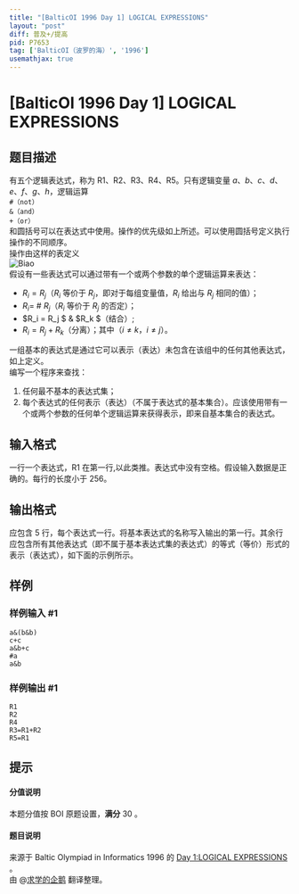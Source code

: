 ```yaml
---
title: "[BalticOI 1996 Day 1] LOGICAL EXPRESSIONS"
layout: "post"
diff: 普及+/提高
pid: P7653
tag: ['BalticOI（波罗的海）', '1996']
usemathjax: true
---
```


# [BalticOI 1996 Day 1] LOGICAL EXPRESSIONS
## 题目描述

有五个逻辑表达式，称为 R1、R2、R3、R4、R5。只有逻辑变量 $a、b、c、d、e、f、g、h$，逻辑运算  
`#（not）`  
`&（and）`  
`+（or）`  
和圆括号可以在表达式中使用。操作的优先级如上所述。可以使用圆括号定义执行操作的不同顺序。  
操作由这样的表定义  
![Biao](https://cdn.luogu.com.cn/upload/image_hosting/ilfi8gbz.png)  
假设有一些表达式可以通过带有一个或两个参数的单个逻辑运算来表达：  
- $R_i = R_j$（$R_i$ 等价于 $R_j$，即对于每组变量值，$R_i$ 给出与 $R_j$ 相同的值）；  
- $R_i =$ # $R_j$（$R_i$ 等价于 $R_j$ 的否定）；  
- $R_i = R_j $ &  $R_k  $（结合）;  
- $R_i = R_j + R_k$（分离）；其中（$i≠k，i≠j$）。  

一组基本的表达式是通过它可以表示（表达）未包含在该组中的任何其他表达式，如上定义。  
编写一个程序来查找：   
1. 任何最不基本的表达式集；   
1. 每个表达式的任何表示（表达）（不属于表达式的基本集合）。应该使用带有一个或两个参数的任何单个逻辑运算来获得表示，即来自基本集合的表达式。
## 输入格式

一行一个表达式，R1 在第一行,以此类推。表达式中没有空格。假设输入数据是正确的。每行的长度小于 $256$。
## 输出格式

应包含 $5$ 行，每个表达式一行。将基本表达式的名称写入输出的第一行。其余行应包含所有其他表达式（即不属于基本表达式集的表达式）的等式（等价）形式的表示（表达式），如下面的示例所示。
## 样例

### 样例输入 #1
```
a&(b&b) 
c+c
a&b+c
#a
a&b 
```
### 样例输出 #1
```
R1
R2
R4
R3=R1+R2
R5=R1 
```
## 提示

#### 分值说明  
本题分值按 BOI 原题设置，**满分** $30$ 。
#### 题目说明  
来源于 Baltic Olympiad in Informatics 1996 的 [Day 1:LOGICAL EXPRESSIONS](https://boi.cses.fi/files/boi1996_day1.pdf) 。  
由 @[求学的企鹅](/user/271784) 翻译整理。
